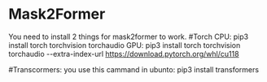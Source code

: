 # Mask2Former

You need to install 2 things for mask2former to work.
#Torch
CPU: pip3 install torch torchvision torchaudio
GPU: pip3 install torch torchvision torchaudio --extra-index-url https://download.pytorch.org/whl/cu118

#Transcormers:
you use this cammand in ubunto: pip3 install transformers

